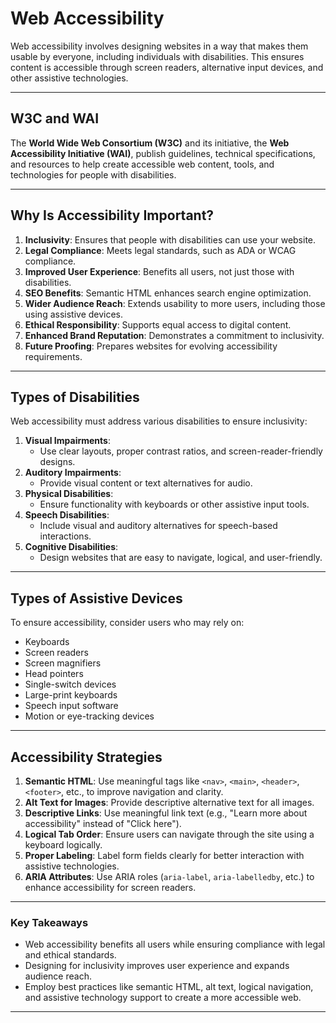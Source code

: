 # Web Accessibility

Web accessibility involves designing websites in a way that makes them usable by everyone, including individuals with disabilities. This ensures content is accessible through screen readers, alternative input devices, and other assistive technologies.

---

## **W3C and WAI**

The **World Wide Web Consortium (W3C)** and its initiative, the **Web Accessibility Initiative (WAI)**, publish guidelines, technical specifications, and resources to help create accessible web content, tools, and technologies for people with disabilities.

---

## **Why Is Accessibility Important?**

1. **Inclusivity**: Ensures that people with disabilities can use your website.
2. **Legal Compliance**: Meets legal standards, such as ADA or WCAG compliance.
3. **Improved User Experience**: Benefits all users, not just those with disabilities.
4. **SEO Benefits**: Semantic HTML enhances search engine optimization.
5. **Wider Audience Reach**: Extends usability to more users, including those using assistive devices.
6. **Ethical Responsibility**: Supports equal access to digital content.
7. **Enhanced Brand Reputation**: Demonstrates a commitment to inclusivity.
8. **Future Proofing**: Prepares websites for evolving accessibility requirements.

---

## **Types of Disabilities**

Web accessibility must address various disabilities to ensure inclusivity:

1. **Visual Impairments**:
   - Use clear layouts, proper contrast ratios, and screen-reader-friendly designs.
2. **Auditory Impairments**:
   - Provide visual content or text alternatives for audio.
3. **Physical Disabilities**:
   - Ensure functionality with keyboards or other assistive input tools.
4. **Speech Disabilities**:
   - Include visual and auditory alternatives for speech-based interactions.
5. **Cognitive Disabilities**:
   - Design websites that are easy to navigate, logical, and user-friendly.

---

## **Types of Assistive Devices**

To ensure accessibility, consider users who may rely on:

- Keyboards
- Screen readers
- Screen magnifiers
- Head pointers
- Single-switch devices
- Large-print keyboards
- Speech input software
- Motion or eye-tracking devices

---

## **Accessibility Strategies**

1. **Semantic HTML**: Use meaningful tags like `<nav>`, `<main>`, `<header>`, `<footer>`, etc., to improve navigation and clarity.
2. **Alt Text for Images**: Provide descriptive alternative text for all images.
3. **Descriptive Links**: Use meaningful link text (e.g., "Learn more about accessibility" instead of "Click here").
4. **Logical Tab Order**: Ensure users can navigate through the site using a keyboard logically.
5. **Proper Labeling**: Label form fields clearly for better interaction with assistive technologies.
6. **ARIA Attributes**: Use ARIA roles (`aria-label`, `aria-labelledby`, etc.) to enhance accessibility for screen readers.

---

### **Key Takeaways**

- Web accessibility benefits all users while ensuring compliance with legal and ethical standards.
- Designing for inclusivity improves user experience and expands audience reach.
- Employ best practices like semantic HTML, alt text, logical navigation, and assistive technology support to create a more accessible web.

---
